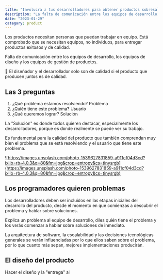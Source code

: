 ```yaml
---
title: "Involucra a tus desarrolladores para obtener productos sobresalientes"
description: "La falta de comunicación entre los equipos de desarrollo, los equipos de diseño y los equipos de gestión de productos resulta en un producto de baja calidad y problemas."
date: "2023-01-29"
category: product
---
```



Los productos necesitan personas que puedan trabajar en equipo. Está comprobado que se necesitan equipos, no individuos, para entregar productos exitosos y de calidad.

Falta de comunicación entre los equipos de desarrollo, los equipos de diseño y los equipos de gestión de productos.

<aside>
🌟 El diseñador y el desarrollador solo son de calidad si el producto que producen juntos es de calidad.

</aside>

## Las 3 preguntas

1. ¿Qué problema estamos resolviendo? Problema
2. ¿Quién tiene este problema? Usuario
3. ¿Qué queremos lograr? Solución

La "Solución" es donde todos quieren destacar, especialmente los desarrolladores, porque es donde realmente se puede ver su trabajo.

Es fundamental para la calidad del producto que también comprendan muy bien el problema que se está resolviendo y el usuario que tiene este problema.

![https://images.unsplash.com/photo-1539627831859-a911cf04d3cd?ixlib=rb-4.0.3&q=80&fm=jpg&crop=entropy&cs=tinysrgb](https://images.unsplash.com/photo-1539627831859-a911cf04d3cd?ixlib=rb-4.0.3&q=80&fm=jpg&crop=entropy&cs=tinysrgb)

## Los programadores quieren problemas

Los desarrolladores deben ser incluidos en las etapas iniciales del desarrollo del producto, desde el momento en que comienzas a descubrir el problema y hablar sobre soluciones.

Explica un problema al equipo de desarrollo, diles quién tiene el problema y los verás comenzar a hablar sobre soluciones de inmediato.

La arquitectura de software, la escalabilidad y las decisiones tecnológicas generales se verán influenciadas por lo que ellos saben sobre el problema, por lo que cuanto más sepan, mejores implementaciones producirán.

## El diseño del producto

Hacer el diseño y la "entrega" al